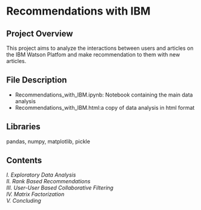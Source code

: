 # Recommendations with IBM

## Project Overview
This project aims to analyze the interactions between users and articles on the IBM Watson Platfom and make recommendation to them with new articles.

## File Description
- Recommendations_with_IBM.ipynb: Notebook containing the main data analysis
- Recommendations_with_IBM.html:a copy of data analysis in html format

## Libraries 
pandas, numpy, matplotlib, pickle

## Contents

  *I. Exploratory Data Analysis*   
  *II. Rank Based Recommendations*    
  *III. User-User Based Collaborative Filtering*    
  *IV. Matrix Factorization*   
  *V. Concluding*   
